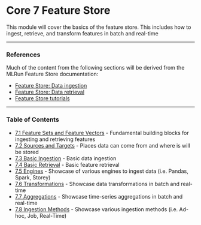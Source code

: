 # Core 7 Feature Store

This module will cover the basics of the feature store. This includes how to ingest, retrieve, and transform features in batch and real-time

---

### References

Much of the content from the following sections will be derived from the MLRun Feature Store documentation:
- [Feature Store: Data ingestion](https://docs.mlrun.org/en/latest/feature-store/feature-store-data-ingestion.html)
- [Feature Store: Data retrieval](https://docs.mlrun.org/en/latest/feature-store/feature-store-data-retrieval.html)
- [Feature Store tutorials](https://docs.mlrun.org/en/latest/feature-store/feature-store-tutorials.html)

---

### Table of Contents
- [7.1 Feature Sets and Feature Vectors](7.1_feature_sets_and_feature_vectors.ipynb) - Fundamental building blocks for ingesting and retrieving features
- [7.2 Sources and Targets](7.2_sources_and_targets.ipynb) - Places data can come from and where is will be stored
- [7.3 Basic Ingestion](7.3_basic_ingestion.ipynb) - Basic data ingestion
- [7.4 Basic Retrieval](7.4_basic_retrieval.ipynb) - Basic feature retrieval
- [7.5 Engines](7.5_engines.ipynb) - Showcase of various engines to ingest data (i.e. Pandas, Spark, Storey)
- [7.6 Transformations](7.6_transformations.ipynb) - Showcase data transformations in batch and real-time
- [7.7 Aggregations](7.7_aggregations.ipynb) - Showcase time-series aggregations in batch and real-time
- [7.8 Ingestion Methods](7.8_ingestion_methods.ipynb) - Showcase various ingestion methods (i.e. Ad-hoc, Job, Real-Time)